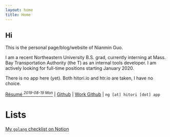 ```yaml
---
layout: home
title: Home
---
```


## Hi

This is the personal page/blog/website of Nianmin Guo.

I am a recent Northeastern University B.S. grad, currently interning at Mass. Bay Transportation Authority (the T) as an internal tools developer. I am actively looking for full-time positions starting January 2020.

There is no app here (yet). Both hitori.io and htr.io are taken, I have no choice.

[Résumé *<sup>2019-08-19 Mon</sup>*](assets/htr/Guo_Nianmin.pdf) \| [Github](https://github.com/Zenmai0822) \| [Work Github](https://github.com/nianminguo) \| `ng [at] hitori [dot] app`

# Lists

[My `golang` checklist on Notion](https://www.notion.so/Go-Where-f4b73f3da3fc41738ea9ca266a8881ac)